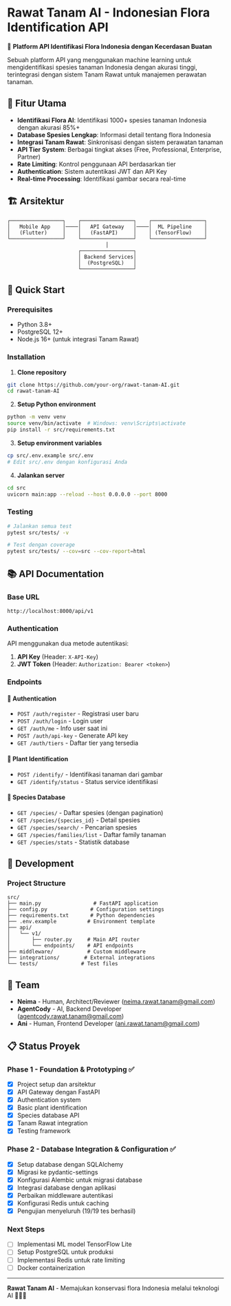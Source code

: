 # Rawat Tanam AI - Indonesian Flora Identification API

🌿 **Platform API Identifikasi Flora Indonesia dengan Kecerdasan Buatan**

Sebuah platform API yang menggunakan machine learning untuk mengidentifikasi spesies tanaman Indonesia dengan akurasi tinggi, terintegrasi dengan sistem Tanam Rawat untuk manajemen perawatan tanaman.

## 🎯 Fitur Utama

- **Identifikasi Flora AI**: Identifikasi 1000+ spesies tanaman Indonesia dengan akurasi 85%+
- **Database Spesies Lengkap**: Informasi detail tentang flora Indonesia
- **Integrasi Tanam Rawat**: Sinkronisasi dengan sistem perawatan tanaman
- **API Tier System**: Berbagai tingkat akses (Free, Professional, Enterprise, Partner)
- **Rate Limiting**: Kontrol penggunaan API berdasarkan tier
- **Authentication**: Sistem autentikasi JWT dan API Key
- **Real-time Processing**: Identifikasi gambar secara real-time

## 🏗️ Arsitektur

```
┌─────────────────┐    ┌─────────────────┐    ┌─────────────────┐
│   Mobile App    │────│   API Gateway   │────│  ML Pipeline    │
│   (Flutter)     │    │   (FastAPI)     │    │ (TensorFlow)    │
└─────────────────┘    └─────────────────┘    └─────────────────┘
                                │
                       ┌─────────────────┐
                       │ Backend Services│
                       │  (PostgreSQL)   │
                       └─────────────────┘
```

## 🚀 Quick Start

### Prerequisites

- Python 3.8+
- PostgreSQL 12+
- Node.js 16+ (untuk integrasi Tanam Rawat)

### Installation

1. **Clone repository**
```bash
git clone https://github.com/your-org/rawat-tanam-AI.git
cd rawat-tanam-AI
```

2. **Setup Python environment**
```bash
python -m venv venv
source venv/bin/activate  # Windows: venv\Scripts\activate
pip install -r src/requirements.txt
```

3. **Setup environment variables**
```bash
cp src/.env.example src/.env
# Edit src/.env dengan konfigurasi Anda
```

4. **Jalankan server**
```bash
cd src
uvicorn main:app --reload --host 0.0.0.0 --port 8000
```

### Testing

```bash
# Jalankan semua test
pytest src/tests/ -v

# Test dengan coverage
pytest src/tests/ --cov=src --cov-report=html
```

## 📚 API Documentation

### Base URL
```
http://localhost:8000/api/v1
```

### Authentication

API menggunakan dua metode autentikasi:
1. **API Key** (Header: `X-API-Key`)
2. **JWT Token** (Header: `Authorization: Bearer <token>`)

### Endpoints

#### 🔐 Authentication
- `POST /auth/register` - Registrasi user baru
- `POST /auth/login` - Login user
- `GET /auth/me` - Info user saat ini
- `POST /auth/api-key` - Generate API key
- `GET /auth/tiers` - Daftar tier yang tersedia

#### 🌱 Plant Identification
- `POST /identify/` - Identifikasi tanaman dari gambar
- `GET /identify/status` - Status service identifikasi

#### 📖 Species Database
- `GET /species/` - Daftar spesies (dengan pagination)
- `GET /species/{species_id}` - Detail spesies
- `GET /species/search/` - Pencarian spesies
- `GET /species/families/list` - Daftar family tanaman
- `GET /species/stats` - Statistik database

## 🧪 Development

### Project Structure

```
src/
├── main.py                 # FastAPI application
├── config.py              # Configuration settings
├── requirements.txt       # Python dependencies
├── .env.example          # Environment template
├── api/
│   └── v1/
│       ├── router.py     # Main API router
│       └── endpoints/    # API endpoints
├── middleware/           # Custom middleware
├── integrations/        # External integrations
└── tests/              # Test files
```

## 🤝 Team

- **Neima** - Human, Architect/Reviewer (neima.rawat.tanam@gmail.com)
- **AgentCody** - AI, Backend Developer (agentcody.rawat.tanam@gmail.com)
- **Ani** - Human, Frontend Developer (ani.rawat.tanam@gmail.com)

## 📋 Status Proyek

### Phase 1 - Foundation & Prototyping ✅
- [x] Project setup dan arsitektur
- [x] API Gateway dengan FastAPI
- [x] Authentication system
- [x] Basic plant identification
- [x] Species database API
- [x] Tanam Rawat integration
- [x] Testing framework

### Phase 2 - Database Integration & Configuration ✅
- [x] Setup database dengan SQLAlchemy
- [x] Migrasi ke pydantic-settings
- [x] Konfigurasi Alembic untuk migrasi database
- [x] Integrasi database dengan aplikasi
- [x] Perbaikan middleware autentikasi
- [x] Konfigurasi Redis untuk caching
- [x] Pengujian menyeluruh (19/19 tes berhasil)

### Next Steps
- [ ] Implementasi ML model TensorFlow Lite
- [ ] Setup PostgreSQL untuk produksi
- [ ] Implementasi Redis untuk rate limiting
- [ ] Docker containerization

---

**Rawat Tanam AI** - Memajukan konservasi flora Indonesia melalui teknologi AI 🌿🇮🇩